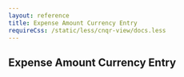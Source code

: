 ```yaml
---
layout: reference
title: Expense Amount Currency Entry
requireCss: /static/less/cnqr-view/docs.less
---
```


## Expense Amount Currency Entry ##
